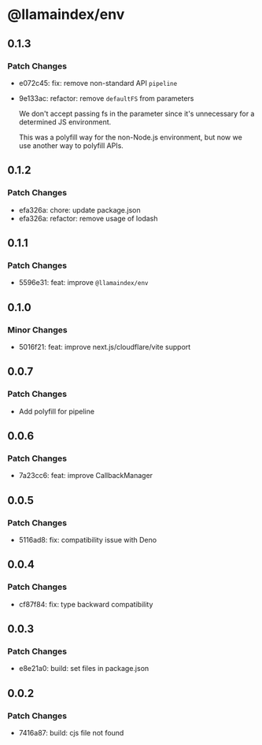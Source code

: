 # @llamaindex/env

## 0.1.3

### Patch Changes

- e072c45: fix: remove non-standard API `pipeline`
- 9e133ac: refactor: remove `defaultFS` from parameters

  We don't accept passing fs in the parameter since it's unnecessary for a determined JS environment.

  This was a polyfill way for the non-Node.js environment, but now we use another way to polyfill APIs.

## 0.1.2

### Patch Changes

- efa326a: chore: update package.json
- efa326a: refactor: remove usage of lodash

## 0.1.1

### Patch Changes

- 5596e31: feat: improve `@llamaindex/env`

## 0.1.0

### Minor Changes

- 5016f21: feat: improve next.js/cloudflare/vite support

## 0.0.7

### Patch Changes

- Add polyfill for pipeline

## 0.0.6

### Patch Changes

- 7a23cc6: feat: improve CallbackManager

## 0.0.5

### Patch Changes

- 5116ad8: fix: compatibility issue with Deno

## 0.0.4

### Patch Changes

- cf87f84: fix: type backward compatibility

## 0.0.3

### Patch Changes

- e8e21a0: build: set files in package.json

## 0.0.2

### Patch Changes

- 7416a87: build: cjs file not found
